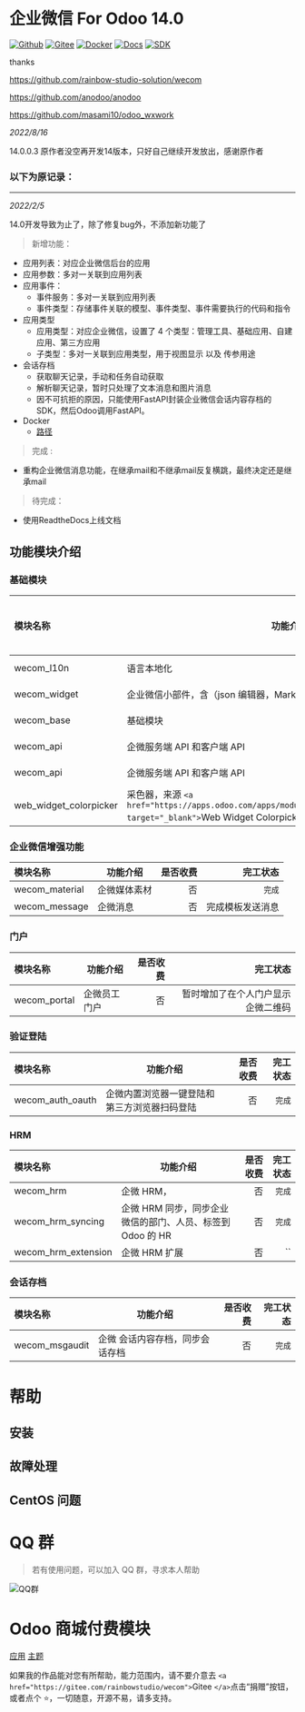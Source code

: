# 企业微信 For Odoo 14.0

[![Github](http://img.shields.io/badge/Wecom14.0-Github-4cb648.svg?style=flat&colorA=8F8F8F)](https://github.com/rainbow-studio-solution/wecom)
[![Gitee](http://img.shields.io/badge/Wecom14.0-Gitee-875A7B.svg?style=flat&colorA=8F8F8F)](https://gitee.com/rainbowstudio/wecom)
[![Docker](http://img.shields.io/badge/Wecom14.0-Docker-C22D40.svg?style=flat&colorA=8F8F8F)](https://hub.docker.com/r/rainbowstudiosolution/wecom_for_odoo)
[![Docs](http://img.shields.io/badge/Wecom14.0-Docs-F34B7D.svg?style=flat&colorA=8F8F8F)](https://docs.rstudio.xyz/zh/14.0/wecom)
[![SDK](http://img.shields.io/badge/企微SDK-API-F34B7D.svg?style=flat&colorA=8F8F8F)](https://gitee.com/rainbowstudio/wecom_sdk_service/)

thanks 

https://github.com/rainbow-studio-solution/wecom

https://github.com/anodoo/anodoo

https://github.com/masami10/odoo_wxwork

*2022/8/16*

14.0.0.3 原作者没空再开发14版本，只好自己继续开发放出，感谢原作者

### 以下为原记录：

-----------------------------------------------------------------------------------------------------

*2022/2/5* 

14.0开发导致为止了，除了修复bug外，不添加新功能了

> 新增功能：   

- 应用列表：对应企业微信后台的应用
- 应用参数：多对一关联到应用列表
- 应用事件：
  - 事件服务：多对一关联到应用列表
  - 事件类型：存储事件关联的模型、事件类型、事件需要执行的代码和指令
- 应用类型
  - 应用类型：对应企业微信，设置了 4 个类型：管理工具、基础应用、自建应用、第三方应用
  - 子类型：多对一关联到应用类型，用于视图显示 以及 传参用途
- 会话存档
  - 获取聊天记录，手动和任务自动获取
  - 解析聊天记录，暂时只处理了文本消息和图片消息
  - 因不可抗拒的原因，只能使用FastAPI封装企业微信会话内容存档的SDK，然后Odoo调用FastAPI。
- Docker
  - [路径](/docker) 

> 完成 :
- 重构企业微信消息功能，在继承mail和不继承mail反复横跳，最终决定还是继承mail

> 待完成：
- 使用ReadtheDocs上线文档
  
## 功能模块介绍

### 基础模块

| 模块名称               | 功能介绍                                                                                                                                            | 是否收费 | 完工状态 |
| :--------------------- | --------------------------------------------------------------------------------------------------------------------------------------------------- | -------: | -------: |
| wecom_l10n             | 语言本地化                                                                                                                                          |       否 |   `完成` |
| wecom_widget           | 企业微信小部件，含（json 编辑器，Markdown 编辑器，密码显示等）                                                                                      |       否 |   `完成` |
| wecom_base             | 基础模块                                                                                                                                            |       否 |   `完成` |
| wecom_api              | 企微服务端 API 和客户端 API                                                                                                                         |       否 |   `完成` |
| wecom_api              | 企微服务端 API 和客户端 API                                                                                                                         |       否 |   `完成` |
| web_widget_colorpicker | 采色器，来源 `<a href="https://apps.odoo.com/apps/modules/14.0/web_widget_colorpicker/" target="_blank">`Web Widget Colorpicker `</a>`,做了部分修改 |       否 |   `完成` |

### 企业微信增强功能

| 模块名称       | 功能介绍     | 是否收费 |         完工状态 |
| :------------- | ------------ | -------: | ---------------: |
| wecom_material | 企微媒体素材 |       否 |           `完成` |
| wecom_message  | 企微消息     |       否 | 完成模板发送消息 |

### 门户

| 模块名称     | 功能介绍     | 是否收费 |                           完工状态 |
| :----------- | ------------ | -------: | ---------------------------------: |
| wecom_portal | 企微员工门户 |       否 | 暂时增加了在个人门户显示企微二维码 |

### 验证登陆

| 模块名称         | 功能介绍                                     | 是否收费 | 完工状态 |
| :--------------- | -------------------------------------------- | -------: | -------: |
| wecom_auth_oauth | 企微内置浏览器一键登陆和第三方浏览器扫码登陆 |       否 |   `完成` |

### HRM

| 模块名称            | 功能介绍                                                   | 是否收费 | 完工状态 |
| :------------------ | ---------------------------------------------------------- | -------: | -------: |
| wecom_hrm           | 企微 HRM，                                                 |       否 |   `完成` |
| wecom_hrm_syncing   | 企微 HRM 同步，同步企业微信的部门、人员、标签到 Odoo 的 HR |       否 |   `完成` |
| wecom_hrm_extension | 企微 HRM 扩展                                              |       否 |       `` |

### 会话存档
| 模块名称            | 功能介绍                                                   | 是否收费 | 完工状态 |
| :------------------ | ---------------------------------------------------------- | -------: | -------: |
| wecom_msgaudit           | 企微 会话内容存档，同步会话存档                                                 |       否 |   `完成` |

# 帮助

## 安装

## 故障处理

## CentOS 问题

# QQ 群

> 若有使用问题，可以加入 QQ 群，寻求本人帮助

![QQ群](doc/img/QQ群二维码.png)

# Odoo 商城付费模块

<a href="https://apps.odoo.com/apps/modules/browse?search=RStudio" target="_blank">应用</a>
<a href="https://apps.odoo.com/apps/themes/browse?search=RStudio" target="_blank">主题</a>

如果我的作品能对您有所帮助，能力范围内，请不要介意去 `<a href="https://gitee.com/rainbowstudio/wecom">`Gitee `</a>`点击“捐赠”按钮，或者点个 ⭐，一切随意，开源不易，请多支持。
